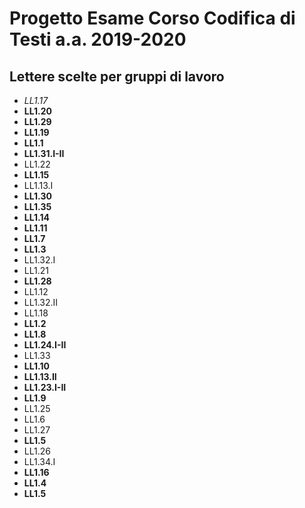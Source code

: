 # Progetto Esame Corso Codifica di Testi a.a. 2019-2020

## Lettere scelte per gruppi di lavoro

* _LL1.17_
* **LL1.20**
* **LL1.29**
* **LL1.19**
* **LL1.1**
* **LL1.31.I-II**
* LL1.22 
* **LL1.15**
* LL1.13.I
* **LL1.30**
* **LL1.35**
* **LL1.14**
* **LL1.11**
* **LL1.7**
* **LL1.3**
* LL1.32.I
* LL1.21
* **LL1.28**
* LL1.12
* LL1.32.II
* LL1.18 
* **LL1.2**
* **LL1.8**
* **LL1.24.I-II**
* LL1.33
* **LL1.10**
* **LL1.13.II**
* **LL1.23.I-II**
* **LL1.9**
* LL1.25
* LL1.6
* LL1.27
* **LL1.5**
* LL1.26
* LL1.34.I
* **LL1.16**
* **LL1.4**
* **LL1.5**
















